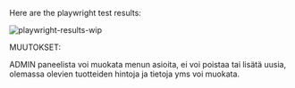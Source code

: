 Here are the playwright test results:

![playwright-results-wip](https://github.com/user-attachments/assets/51cfa5ce-5cc9-454f-aee8-2a09f3a00b57)


MUUTOKSET:

ADMIN paneelista voi muokata menun asioita, ei voi poistaa tai lisätä uusia, olemassa olevien tuotteiden hintoja ja tietoja yms voi muokata.
